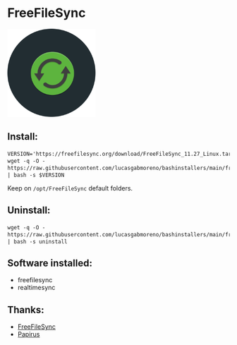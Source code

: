 # FreeFileSync
<img src="preview.svg" width="200">

## Install:
```
VERSION='https://freefilesync.org/download/FreeFileSync_11.27_Linux.tar.gz'
wget -q -O - https://raw.githubusercontent.com/lucasgabmoreno/bashinstallers/main/freefilesync/install.sh | bash -s $VERSION
```
Keep on `/opt/FreeFileSync` default folders.<br> 


## Uninstall:
```
wget -q -O - https://raw.githubusercontent.com/lucasgabmoreno/bashinstallers/main/freefilesync/install.sh | bash -s uninstall
```

## Software installed:
* freefilesync
* realtimesync

## Thanks:
* [FreeFileSync](https://freefilesync.org/download.php)
* [Papirus](https://github.com/PapirusDevelopmentTeam)

